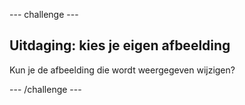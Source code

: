 \--- challenge \---

## Uitdaging: kies je eigen afbeelding

Kun je de afbeelding die wordt weergegeven wijzigen?

\--- /challenge \---